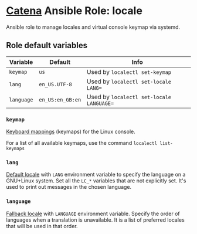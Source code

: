 # [Catena](https://github.com/alysoid/catena) Ansible Role: locale

Ansible role to manage locales and virtual console keymap via systemd.

## Role default variables

| Variable   | Default          | Info                                     |
| ---------- | ---------------- | ---------------------------------------- |
| `keymap`   | `us`             | Used by `localectl set-keymap`           |
| `lang`     | `en_US.UTF-8`    | Used by `localectl set-locale LANG=`     |
| `language` | `en_US:en_GB:en` | Used by `localectl set-locale LANGUAGE=` |

### `keymap`

[Keyboard mappings](https://wiki.archlinux.org/title/Linux_console/Keyboard_configuration) (keymaps) for the Linux console.

For a list of all available keymaps, use the command `localectl list-keymaps`

### `lang`

[Default locale](https://wiki.archlinux.org/title/locale#LANG:_default_locale) with `LANG` environment variable to specify the language on a GNU+Linux system. Set all the `LC_*` variables that are not explicitly set. It's used to print out messages in the chosen language.

### `language`

[Fallback locale](https://wiki.archlinux.org/title/locale#LANGUAGE:_fallback_locales) with `LANGUAGE` environment variable. Specify the order of languages when a translation is unavailable. It is a list of preferred locales that will be used in that order.
